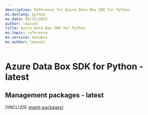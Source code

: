 ```yaml
---
description: Reference for Azure Data Box SDK for Python
ms.devlang: python
ms.data: 09/21/2022
author: lmazuel
title: Azure Data Box SDK for Python
ms.topic: reference
ms.service: databox
ms.author: lmazuel
---
```

# Azure Data Box SDK for Python - latest

## Management packages - latest
[!INCLUDE [mgmt-packages](data-box-mgmt-index.md)]